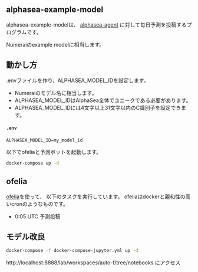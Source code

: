 ## alphasea-example-model

alphasea-example-modelは、
[alphasea-agent](https://github.com/alphasea-dapp/alphasea-agent)
に対して毎日予測を投稿するプログラムです。

Numeraiのexample modelに相当します。

## 動かし方

.envファイルを作り、ALPHASEA_MODEL_IDを設定します。

- Numeraiのモデル名に相当します。
- ALPHASEA_MODEL_IDはAlphaSea全体でユニークである必要があります。
- ALPHASEA_MODEL_IDには4文字以上31文字以内のC識別子を設定できます。

#### **`.env`**
```text
ALPHASEA_MODEL_ID=my_model_id
```

以下でofeliaと予測ボットを起動します。

```bash
docker-compose up -d
```

## ofelia

[ofelia](https://github.com/mcuadros/ofelia)を使って、
以下のタスクを実行しています。
ofeliaはdockerと親和性の高いcronのようなものです。

- 0:05 UTC 予測投稿

## モデル改良

```bash
docker-compose -f docker-compose-jupyter.yml up -d
```

http://localhost:8888/lab/workspaces/auto-f/tree/notebooks にアクセス
